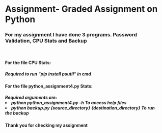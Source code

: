 # Assignment- Graded Assignment on Python

<h3> For my assignment I have done 3 programs. Password Validation, CPU Stats and Backup </h3>
<br>
<h4> For the file CPU Stats:</h4>
  <h5> Required to run "pip install psutil" in cmd </h5>

<h4> For the file python_assignment4.py Stats:</h4>
<h5> Required arguments are: <li> python python_assignment4.py -h    To access help files </li> <li> python backup.py {source_directory} {destination_directory} To run the backup </li></h5>

<h4> Thank you for checking my assignment</h4>
